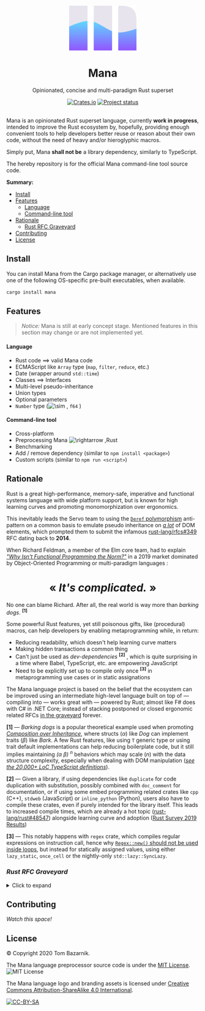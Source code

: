 <div align="center">
  <img alt="Mana logo" src="https://raw.githubusercontent.com/mana-lang/mana/main/assets/logo.png" height="117" />
</div>
<div align="center">
  <h1>Mana</h1>
  <p>Opinionated, concise and multi-paradigm Rust superset</p>
  <a href="https://crates.io/crates/mana"><img alt="Crates.io" src="https://img.shields.io/crates/v/mana"></a>
  <!--<a href="https://crates.io/crates/mana"><img alt="Crates.io" src="https://docs.rs/mana/badge.svg"></a>-->
  <a href="#"><img alt="Project status" src="https://img.shields.io/badge/status-early%20concept-5E00E2"></a>
  <br>
  <br>
</div>



Mana is an opinionated Rust superset language, currently **work in progress**, intended to improve the Rust ecosystem by, hopefully, providing enough convenient tools to help developers better reuse or reason about their own code, without the need of heavy and/or hieroglyphic macros.

Simply put, Mana **shall not be** a library dependency, similarly to TypeScript.

The hereby repository is for the official Mana command-line tool source code.

**Summary:**

- [Install](https://github.com/mana-lang/mana#install)
- [Features](https://github.com/mana-lang/mana#features)
  - [Language](https://github.com/mana-lang/mana#language)
  - [Command-line tool](https://github.com/mana-lang/mana#command-line-tool)
- [Rationale](https://github.com/mana-lang/mana#rationale)
  - [Rust RFC Graveyard](https://github.com/mana-lang/mana#rust-rfc-graveyard)
- [Contributing](https://github.com/mana-lang/mana#contributing)
- [License](https://github.com/mana-lang/mana#license)

## Install

You can install Mana from the Cargo package manager, or alternatively use one of the following OS-specific pre-built executables, when available.

```bash
cargo install mana
```

## Features

> *Notice:* Mana is still at early concept stage. Mentioned features in this section may change or are not implemented yet.

#### Language

- Rust code ⟹ valid Mana code
- ECMAScript like `Array` type (`map`, `filter`, `reduce`, etc.)
- Date (wrapper around `std::time`)
- Classes ⟹ Interfaces
- Multi-level pseudo-inheritance
- Union types
- Optional parameters
- `Number` type (![\sim \,](https://wikimedia.org/api/rest_v1/media/math/render/svg/ce5528a8c86c5b0121f9448aa9a117429f5b9c88) `f64` )

#### Command-line tool

- Cross-platform
- Preprocessing Mana ![\rightarrow \,](https://wikimedia.org/api/rest_v1/media/math/render/svg/30c77b3d020a207c12a2e96794b739223a647089)Rust
- Benchmarking
- Add / remove dependency (similar to `npm install <package>`)
- Custom scripts (similar to `npm run <script>`)

## Rationale

Rust is a great high-performance, memory-safe, imperative and functional systems language with wide platform support, but is known for high learning curves and promoting monomorphization over ergonomics.

This inevitably leads the Servo team to using the [`Deref` polymorphism](https://github.com/rust-unofficial/patterns/blob/master/anti_patterns/deref.md) anti-pattern on a common basis to emulate pseudo inheritance on [_a lot_](https://github.com/search?q=new_inherited+-%3E+repo%3Aservo%2Fservo&type=Code) of DOM elements, which prompted them to submit the infamous [rust-lang/rfcs#349](https://github.com/rust-lang/rfcs/issues/349) RFC dating back to **2014**. 

When Richard Feldman, a member of the Elm core team, had to explain [_"Why Isn't Functional Programming the Norm?"_](https://youtu.be/QyJZzq0v7Z4) in a 2019 market dominated by Object-Oriented Programming or multi-paradigm languages :

<div align="center">
    <h1>« <em>It's complicated.</em> »</h1>
</div>

No one can blame Richard. After all, the real world is way more than _barking dogs_. <sup><strong>[1]</strong></sup>

Some powerful Rust features, yet still poisonous gifts, like (procedural) macros, can help developers by enabling metaprogramming while, in return:

- Reducing readability, which doesn't help learning curve matters
- Making hidden transactions a common thing
- Can't just be used as _dev-dependencies_ <sup><strong>[2]</strong></sup> , which is quite surprising in a time where Babel, TypeScript, etc. are empowering JavaScript
- Need to be explicitly set up to compile only once <sup><strong>[3]</strong></sup> in metaprogramming use cases or in static assignations

The Mana language project is based on the belief that the ecosystem can be improved using an intermediate high-level language built on top of — compiling into — works great with — powered by Rust; almost like F# does with C# in .NET Core; instead of stacking postponed or closed ergonomic related RFCs [in the graveyard](https://github.com/mana-lang/mana#rust-rfc-graveyard) forever.

<strong>[1]</strong> — _Barking dogs_ is a popular theoretical example used when promoting [_Composition over Inheritance_](https://en.wikipedia.org/wiki/Composition_over_inheritance), where structs (*α*) like _Dog_ can implement traits (*β*) like _Bark_. A few Rust features, like using `T` generic type or using trait default implementations can help reducing boilerplate code, but it still implies maintaining _(α β)_ <sup><em>n</em></sup> behaviors which may scale (*n*) with the data structure complexity, especially when dealing with DOM manipulation ([_see the 20,000+ LoC TypeScript definitions_](https://github.com/microsoft/TypeScript/blob/master/lib/lib.dom.d.ts)).

<strong>[2]</strong> — Given a library, if using dependencies like `duplicate` for code duplication with substitution, possibly combined with `doc_comment` for documentation, or if using some embed programming related crates like `cpp` (C++), `stdweb` (JavaScript) or `inline_python` (Python), users also have to compile these crates, even if purely intended for the library itself. This leads to increased compile times, which are already a hot topic ([rust-lang/rust#48547](https://github.com/rust-lang/rust/issues/48547)) alongside learning curve and adoption ([Rust Survey 2019 Results](https://blog.rust-lang.org/2020/04/17/Rust-survey-2019.html))

<strong>[3]</strong> — This notably happens with `regex` crate, which compiles regular expressions on instruction call, hence why [`Regex::new()` should not be used inside loops](https://github.com/rust-lang/regex#usage-avoid-compiling-the-same-regex-in-a-loop), but instead for statically assigned values, using either `lazy_static`, `once_cell` or the nightly-only `std::lazy::SyncLazy`.

### _Rust RFC Graveyard_

<details>
    <summary>Click to expand</summary>
    <br>
    <ul>
        <li>Efficient code reuse (<a href="https://github.com/rust-lang/rfcs/issues/349">rust-lang/rfcs#349</a>) — <strong>2014</strong></li>
        <li>Trait inheritance (<a href="https://github.com/rust-lang/rfcs/issues/245">rust-lang/rfcs#245</a>) — <strong>2014</strong></li>
        <li>Delegation (<a href="https://github.com/rust-lang/rfcs/issues/1406">rust-lang/rfcs#1406</a>) — <strong>2015</strong></li>
        <li>Traits fields (<a href="https://github.com/rust-lang/rfcs/issues/1546">rust-lang/rfcs#1546</a>) — <strong>2016</strong></li>
        <li>Default struct field values (<a href="https://github.com/rust-lang/rfcs/issues/1806">rust-lang/rfcs#1806</a>) — <strong>2016</strong></li>
        <li><code>Vec::remove_item</code> (<a href="https://github.com/rust-lang/rfcs/issues/40062">rust-lang/rfcs#40062</a>) — <strong>2017</strong></li>
        <li>Generic integers (<a href="https://github.com/rust-lang/rfcs/issues/2581">rust-lang/rfcs#2581</a>) — <strong>2018</strong></li>
        <li><code>throw</code> expressions (<a href="https://github.com/rust-lang/rfcs/issues/2426">rust-lang/rfcs#2426</a>) — <strong>2018</strong></li>
        <li>Delegation (<em>round two</em>) (<a href="https://github.com/rust-lang/rfcs/issues/2393">rust-lang/rfcs#2393</a>) — <strong>2018</strong></li>
        <li>Destructuring assignment (<a href="https://github.com/rust-lang/rfcs/issues/2649">rust-lang/rfcs#2649</a>) — <strong>2019</strong></li>
    </ul>
</details>

## Contributing

_Watch this space!_

## License

© Copyright 2020 Tom Bazarnik.

The Mana language preprocessor source code is under the [MIT License](https://github.com/mana-lang/mana/master/LICENSE). ![MIT License](https://img.shields.io/badge/License-MIT-7c2.svg)

The Mana language logo and branding assets is licensed under [Creative Commons Attribution-ShareAlike 4.0 International](https://creativecommons.org/licenses/by-sa/4.0/).

[![CC-BY-SA](https://licensebuttons.net/l/by-sa/4.0/88x31.png)](https://creativecommons.org/licenses/by-sa/4.0/)

